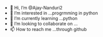 - 👋 Hi, I’m @Ajay-Nanduri2
- 👀 I’m interested in ...progrmming in python
- 🌱 I’m currently learning ...python
- 💞️ I’m looking to collaborate on ...
- 📫 How to reach me ...through github

<!---
Ajay-Nanduri2/Ajay-Nanduri2 is a ✨ special ✨ repository because its `README.md` (this file) appears on your GitHub profile.
You can click the Preview link to take a look at your changes.
--->

